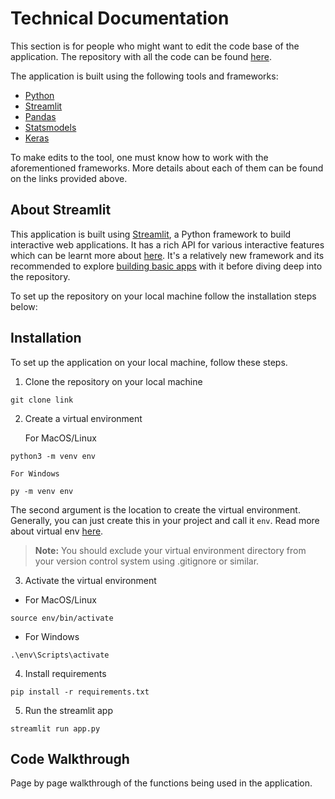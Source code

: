 # Technical Documentation 

This section is for people who might want to edit the code base of the application. The repository with all the code can be found [here]().

The application is built using the following tools and frameworks: 

- [Python]() 
- [Streamlit](https://streamlit.io/) 
- [Pandas]()
- [Statsmodels]() 
- [Keras]() 

To make edits to the tool, one must know how to work with the aforementioned frameworks. More details about each of them can be found on the links provided above. 

## About Streamlit 

This application is built using [Streamlit](https://streamlit.io/), a Python framework to build interactive web applications. It has a rich API for various interactive features which can be learnt more about [here](https://docs.streamlit.io/en/stable/api.html). It's a relatively new framework and its recommended to explore [building basic apps](https://docs.streamlit.io/en/stable/getting_started.html) with it before diving deep into the repository. 

To set up the repository on your local machine follow the installation steps below: 

## Installation 

To set up the application on your local machine, follow these steps. 

1. Clone the repository on your local machine 

```
git clone link
```

2. Create a virtual environment 

    For MacOS/Linux

```
python3 -m venv env
```
    For Windows 

```
py -m venv env
```

The second argument is the location to create the virtual environment. Generally, you can just create this in your project and call it `env`. Read more about virtual env [here](https://packaging.python.org/guides/installing-using-pip-and-virtual-environments/). 

> **Note:** You should exclude your virtual environment directory from your version control system using .gitignore or similar.

3. Activate the virtual environment 

- For MacOS/Linux 
```
source env/bin/activate
```
- For Windows 
```
.\env\Scripts\activate
```

4. Install requirements 
```
pip install -r requirements.txt
```

5. Run the streamlit app 
```
streamlit run app.py
```

## Code Walkthrough 

Page by page walkthrough of the functions being used in the application. 